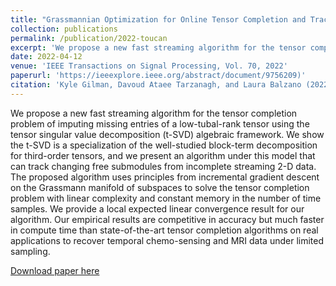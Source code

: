```yaml
---
title: "Grassmannian Optimization for Online Tensor Completion and Tracking with the t-SVD"
collection: publications
permalink: /publication/2022-toucan
excerpt: 'We propose a new fast streaming algorithm for the tensor completion problem of imputing missing entries of a low-tubal-rank tensor using the tensor singular value decomposition (t-SVD) algebraic framework.'
date: 2022-04-12
venue: 'IEEE Transactions on Signal Processing, Vol. 70, 2022'
paperurl: 'https://ieeexplore.ieee.org/abstract/document/9756209)'
citation: 'Kyle Gilman, Davoud Ataee Tarzanagh, and Laura Balzano (2022). &quot;Grassmannian Optimization for Online Tensor Completion and Tracking with the t-SVD.&quot; <i>IEEE Transactions on Signal Processing, Vol. 70, 2022</i>.'
---
```

We propose a new fast streaming algorithm for the tensor completion problem of imputing missing entries of a low-tubal-rank tensor using the tensor singular value decomposition (t-SVD) algebraic framework. We show the t-SVD is a specialization of the well-studied block-term decomposition for third-order tensors, and we present an algorithm under this model that can track changing free submodules from incomplete streaming 2-D data. The proposed algorithm uses principles from incremental gradient descent on the Grassmann manifold of subspaces to solve the tensor completion problem with linear complexity and constant memory in the number of time samples. We provide a local expected linear convergence result for our algorithm. Our empirical results are competitive in accuracy but much faster in compute time than state-of-the-art tensor completion algorithms on real applications to recover temporal chemo-sensing and MRI data under limited sampling.

[Download paper here](https://arxiv.org/abs/2001.11419)
